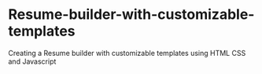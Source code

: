 # Resume-builder-with-customizable-templates
Creating a Resume builder with customizable templates using HTML CSS and Javascript
